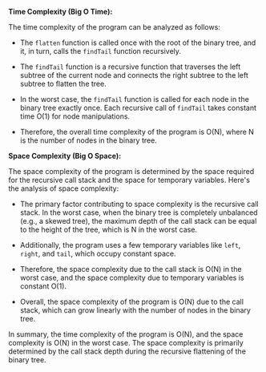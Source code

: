 **Time Complexity (Big O Time):**

The time complexity of the program can be analyzed as follows:

- The `flatten` function is called once with the root of the binary tree, and it, in turn, calls the `findTail` function recursively.

- The `findTail` function is a recursive function that traverses the left subtree of the current node and connects the right subtree to the left subtree to flatten the tree.

- In the worst case, the `findTail` function is called for each node in the binary tree exactly once. Each recursive call of `findTail` takes constant time O(1) for node manipulations.

- Therefore, the overall time complexity of the program is O(N), where N is the number of nodes in the binary tree.

**Space Complexity (Big O Space):**

The space complexity of the program is determined by the space required for the recursive call stack and the space for temporary variables. Here's the analysis of space complexity:

- The primary factor contributing to space complexity is the recursive call stack. In the worst case, when the binary tree is completely unbalanced (e.g., a skewed tree), the maximum depth of the call stack can be equal to the height of the tree, which is N in the worst case.

- Additionally, the program uses a few temporary variables like `left`, `right`, and `tail`, which occupy constant space.

- Therefore, the space complexity due to the call stack is O(N) in the worst case, and the space complexity due to temporary variables is constant O(1).

- Overall, the space complexity of the program is O(N) due to the call stack, which can grow linearly with the number of nodes in the binary tree.

In summary, the time complexity of the program is O(N), and the space complexity is O(N) in the worst case. The space complexity is primarily determined by the call stack depth during the recursive flattening of the binary tree.
